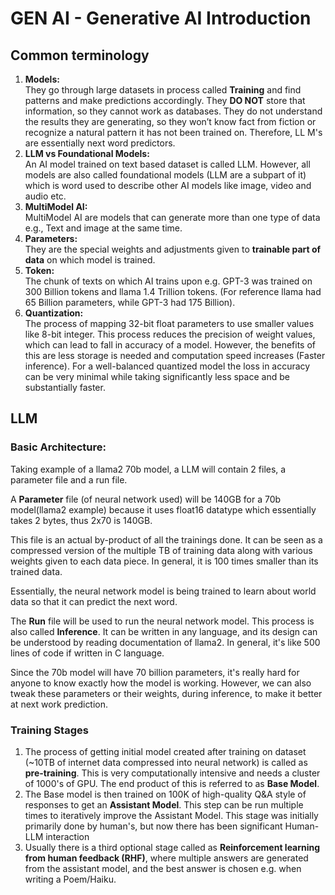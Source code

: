 # GEN AI - Generative AI Introduction

## Common terminology
1. **Models:**  
They go through large datasets in process called **Training** and find patterns and make predictions accordingly.
   They **DO NOT** store that information, so they cannot work as databases.
   They do not understand the results they are generating,
   so they won’t know fact from fiction or recognize a natural pattern it has not been trained on.
   Therefore, LL M's are essentially next word predictors.  
2. **LLM vs Foundational Models:**  
An AI model trained on text based dataset is called LLM.
However,
   all models are also called foundational models (LLM are a subpart of it)
   which is word used to describe other AI models like image,
   video and audio etc.
3. **MultiModel AI:**  
MultiModel AI are models that can generate more than one type of data e.g., Text and image at the same time.  
4. **Parameters:**  
They are the special weights and adjustments given to **trainable part of data** on which model is trained.  
5. **Token:**  
The chunk of texts on which AI trains upon e.g. GPT-3 was trained on 300 Billion tokens and llama 1.4 Trillion tokens.
   (For reference llama had 65 Billion parameters, while GPT-3 had 175 Billion).  
6. **Quantization:**  
The process of mapping 32-bit float parameters to use smaller values like 8-bit integer.
   This process reduces the precision of weight values,
   which can lead to fall in accuracy of a model.
   However, the benefits of this are less storage is needed and computation speed increases (Faster inference).
   For a well-balanced quantized model the loss in accuracy can be very minimal while taking significantly less space and be substantially faster.  

## LLM  
### Basic Architecture:  
Taking example of a llama2 70b model, a LLM will contain 2 files, a parameter file and a run file.

A **Parameter** file (of neural network used)
will be 140GB for a 70b model(llama2 example) because it uses float16 datatype which essentially takes 2 bytes,
thus 2x70 is 140GB.

This file is an actual by-product of all the trainings done.
It can be seen as a compressed version of the multiple TB of training data along with various weights
given to each data piece.
In general, it is 100 times smaller than its trained data.

Essentially, the neural network model is being trained to learn about world data so that it can predict the next word.  

The **Run** file will be used to run the neural network model.
This process is also called **Inference**.
It can be written in any language, and its design can be understood by reading documentation of llama2.
In general, it's like 500 lines of code if written in C language.  

Since the 70b model will have 70 billion parameters,
it's really hard for anyone to know exactly how the model is working.
However, we can also tweak these parameters or their weights, during inference,
to make it better at next work prediction.  

### Training Stages  
1. The process of getting initial model created after training on dataset (~10TB of internet data compressed into neural network) is called as **pre-training**. This is very computationally intensive and needs a cluster of 1000's of GPU. The end product of this is referred to as **Base Model**.  
2. The Base model is then trained on 100K of high-quality Q&A style of responses to get an **Assistant Model**. This step can be run multiple times to iteratively improve the Assistant Model. This stage was initially primarily done by human's, but now there has been significant Human-LLM interaction 
3. Usually there is a third optional stage called as **Reinforcement learning from human feedback (RHF)**, where multiple answers are generated from the assistant model, and the best answer is chosen e.g. when writing a Poem/Haiku.  
